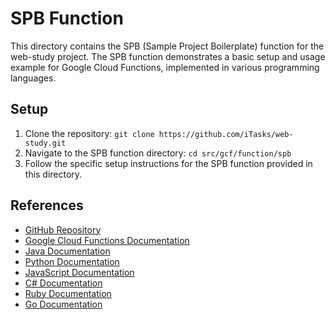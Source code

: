 # SPB Function

This directory contains the SPB (Sample Project Boilerplate) function for the web-study project. The SPB function demonstrates a basic setup and usage example for Google Cloud Functions, implemented in various programming languages.

## Setup

1. Clone the repository: `git clone https://github.com/iTasks/web-study.git`
2. Navigate to the SPB function directory: `cd src/gcf/function/spb`
3. Follow the specific setup instructions for the SPB function provided in this directory.

## References

- [GitHub Repository](https://github.com/iTasks/web-study)
- [Google Cloud Functions Documentation](https://cloud.google.com/functions/docs)
- [Java Documentation](https://docs.oracle.com/en/java/)
- [Python Documentation](https://docs.python.org/3/)
- [JavaScript Documentation](https://developer.mozilla.org/en-US/docs/Web/JavaScript)
- [C# Documentation](https://docs.microsoft.com/en-us/dotnet/csharp/)
- [Ruby Documentation](https://www.ruby-lang.org/en/documentation/)
- [Go Documentation](https://golang.org/doc/)
